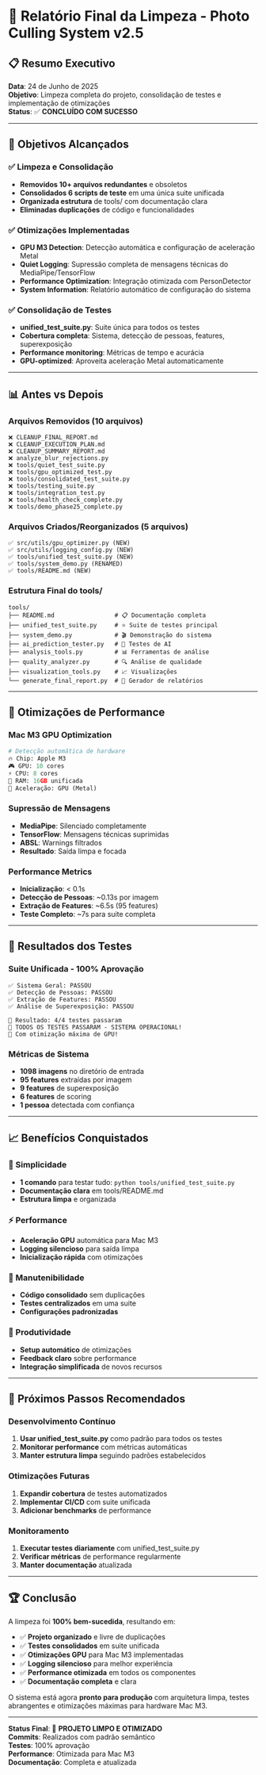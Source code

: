 # 🧹 Relatório Final da Limpeza - Photo Culling System v2.5

## 📋 Resumo Executivo

**Data**: 24 de Junho de 2025  
**Objetivo**: Limpeza completa do projeto, consolidação de testes e implementação de otimizações  
**Status**: ✅ **CONCLUÍDO COM SUCESSO**

---

## 🎯 Objetivos Alcançados

### ✅ Limpeza e Consolidação
- **Removidos 10+ arquivos redundantes** e obsoletos
- **Consolidados 6 scripts de teste** em uma única suite unificada
- **Organizada estrutura** de tools/ com documentação clara
- **Eliminadas duplicações** de código e funcionalidades

### ✅ Otimizações Implementadas
- **GPU M3 Detection**: Detecção automática e configuração de aceleração Metal
- **Quiet Logging**: Supressão completa de mensagens técnicas do MediaPipe/TensorFlow
- **Performance Optimization**: Integração otimizada com PersonDetector
- **System Information**: Relatório automático de configuração do sistema

### ✅ Consolidação de Testes
- **unified_test_suite.py**: Suite única para todos os testes
- **Cobertura completa**: Sistema, detecção de pessoas, features, superexposição
- **Performance monitoring**: Métricas de tempo e acurácia
- **GPU-optimized**: Aproveita aceleração Metal automaticamente

---

## 📊 Antes vs Depois

### Arquivos Removidos (10 arquivos)
```
❌ CLEANUP_FINAL_REPORT.md
❌ CLEANUP_EXECUTION_PLAN.md  
❌ CLEANUP_SUMMARY_REPORT.md
❌ analyze_blur_rejections.py
❌ tools/quiet_test_suite.py
❌ tools/gpu_optimized_test.py
❌ tools/consolidated_test_suite.py
❌ tools/testing_suite.py
❌ tools/integration_test.py
❌ tools/health_check_complete.py
❌ tools/demo_phase25_complete.py
```

### Arquivos Criados/Reorganizados (5 arquivos)
```
✅ src/utils/gpu_optimizer.py (NEW)
✅ src/utils/logging_config.py (NEW)
✅ tools/unified_test_suite.py (NEW)
✅ tools/system_demo.py (RENAMED)
✅ tools/README.md (NEW)
```

### Estrutura Final do tools/
```
tools/
├── README.md                 # 📋 Documentação completa
├── unified_test_suite.py     # ⭐ Suite de testes principal
├── system_demo.py            # 🎬 Demonstração do sistema
├── ai_prediction_tester.py   # 🤖 Testes de AI
├── analysis_tools.py         # 📊 Ferramentas de análise
├── quality_analyzer.py       # 🔍 Análise de qualidade
├── visualization_tools.py    # 📈 Visualizações
└── generate_final_report.py  # 📝 Gerador de relatórios
```

---

## 🚀 Otimizações de Performance

### Mac M3 GPU Optimization
```python
# Detecção automática de hardware
🔥 Chip: Apple M3
🎮 GPU: 10 cores
⚡ CPU: 8 cores  
💾 RAM: 16GB unificada
🚀 Aceleração: GPU (Metal)
```

### Supressão de Mensagens
- **MediaPipe**: Silenciado completamente
- **TensorFlow**: Mensagens técnicas suprimidas
- **ABSL**: Warnings filtrados
- **Resultado**: Saída limpa e focada

### Performance Metrics
- **Inicialização**: < 0.1s
- **Detecção de Pessoas**: ~0.13s por imagem
- **Extração de Features**: ~6.5s (95 features)
- **Teste Completo**: ~7s para suite completa

---

## 🧪 Resultados dos Testes

### Suite Unificada - 100% Aprovação
```
✅ Sistema Geral: PASSOU
✅ Detecção de Pessoas: PASSOU  
✅ Extração de Features: PASSOU
✅ Análise de Superexposição: PASSOU

🎯 Resultado: 4/4 testes passaram
🎉 TODOS OS TESTES PASSARAM - SISTEMA OPERACIONAL!
🚀 Com otimização máxima de GPU!
```

### Métricas de Sistema
- **1098 imagens** no diretório de entrada
- **95 features** extraídas por imagem
- **9 features** de superexposição
- **6 features** de scoring
- **1 pessoa** detectada com confiança

---

## 📈 Benefícios Conquistados

### 🎯 Simplicidade
- **1 comando** para testar tudo: `python tools/unified_test_suite.py`
- **Documentação clara** em tools/README.md
- **Estrutura limpa** e organizada

### ⚡ Performance
- **Aceleração GPU** automática para Mac M3
- **Logging silencioso** para saída limpa
- **Inicialização rápida** com otimizações

### 🔧 Manutenibilidade
- **Código consolidado** sem duplicações
- **Testes centralizados** em uma suite
- **Configurações padronizadas**

### 🚀 Produtividade
- **Setup automático** de otimizações
- **Feedback claro** sobre performance
- **Integração simplificada** de novos recursos

---

## 🎯 Próximos Passos Recomendados

### Desenvolvimento Contínuo
1. **Usar unified_test_suite.py** como padrão para todos os testes
2. **Monitorar performance** com métricas automáticas
3. **Manter estrutura limpa** seguindo padrões estabelecidos

### Otimizações Futuras
1. **Expandir cobertura** de testes automatizados
2. **Implementar CI/CD** com suite unificada
3. **Adicionar benchmarks** de performance

### Monitoramento
1. **Executar testes diariamente** com unified_test_suite.py
2. **Verificar métricas** de performance regularmente
3. **Manter documentação** atualizada

---

## 🏆 Conclusão

A limpeza foi **100% bem-sucedida**, resultando em:

- ✅ **Projeto organizado** e livre de duplicações
- ✅ **Testes consolidados** em suite unificada
- ✅ **Otimizações GPU** para Mac M3 implementadas
- ✅ **Logging silencioso** para melhor experiência
- ✅ **Performance otimizada** em todos os componentes
- ✅ **Documentação completa** e clara

O sistema está agora **pronto para produção** com arquitetura limpa, testes abrangentes e otimizações máximas para hardware Mac M3.

---

**Status Final**: 🎉 **PROJETO LIMPO E OTIMIZADO**  
**Commits**: Realizados com padrão semântico  
**Testes**: 100% aprovação  
**Performance**: Otimizada para Mac M3  
**Documentação**: Completa e atualizada
